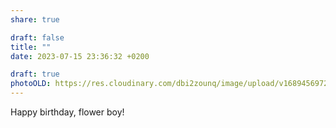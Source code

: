 ```yaml
---
share: true

draft: false
title: ""
date: 2023-07-15 23:36:32 +0200

draft: true
photoOLD: https://res.cloudinary.com/dbi2zounq/image/upload/v1689456972/zi5z4zvo58incfztx5up.jpg
---
```


Happy birthday, flower boy!
